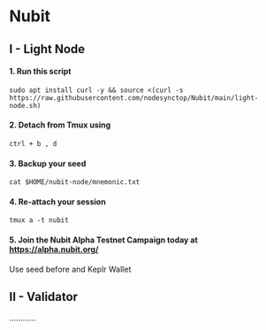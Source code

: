 # Nubit

## I - Light Node
#### 1. Run this script
```
sudo apt install curl -y && source <(curl -s https://raw.githubusercontent.com/nodesynctop/Nubit/main/light-node.sh)
```
#### 2. Detach from Tmux using
`ctrl + b , d`
#### 3. Backup your seed
```
cat $HOME/nubit-node/mnemonic.txt
```
#### 4. Re-attach your session
```
tmux a -t nubit
```
#### 5. Join the Nubit Alpha Testnet Campaign today at https://alpha.nubit.org/

Use seed before and Keplr Wallet 

## II - Validator
............

